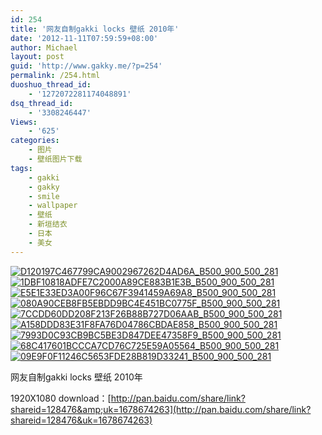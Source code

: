 ```yaml
---
id: 254
title: '网友自制gakki locks 壁纸 2010年'
date: '2012-11-11T07:59:59+08:00'
author: Michael
layout: post
guid: 'http://www.gakky.me/?p=254'
permalink: /254.html
duoshuo_thread_id:
    - '1272072281174048891'
dsq_thread_id:
    - '3308246447'
Views:
    - '625'
categories:
    - 图片
    - 壁纸图片下载
tags:
    - gakki
    - gakky
    - smile
    - wallpaper
    - 壁纸
    - 新垣结衣
    - 日本
    - 美女
---
```


[![D120197C467799CA9002967262D4AD6A_B500_900_500_281](http://www.yui-aragaki.org/wp-content/uploads/img/D120197C467799CA9002967262D4AD6A_B500_900_500_281.jpeg)](http://www.yui-aragaki.org/wp-content/uploads/img/D120197C467799CA9002967262D4AD6A_B1280_1280_1280_720.jpeg) [![1DBF10818ADFE7C2000A89CE883B1E3B_B500_900_500_281](http://www.yui-aragaki.org/wp-content/uploads/img/1DBF10818ADFE7C2000A89CE883B1E3B_B500_900_500_281.jpeg)](http://www.yui-aragaki.org/wp-content/uploads/img/1DBF10818ADFE7C2000A89CE883B1E3B_B1280_1280_1280_720.jpeg) [![E5E1E33ED3A00F96C67F3941459A69A8_B500_900_500_281](http://www.yui-aragaki.org/wp-content/uploads/img/E5E1E33ED3A00F96C67F3941459A69A8_B500_900_500_281.jpeg)](http://www.yui-aragaki.org/wp-content/uploads/img/E5E1E33ED3A00F96C67F3941459A69A8_B1280_1280_1280_720.jpeg) [![080A90CEB8FB5EBDD9BC4E451BC0775F_B500_900_500_281](http://www.yui-aragaki.org/wp-content/uploads/img/080A90CEB8FB5EBDD9BC4E451BC0775F_B500_900_500_281.jpeg)](http://www.yui-aragaki.org/wp-content/uploads/img/080A90CEB8FB5EBDD9BC4E451BC0775F_B1280_1280_1280_720.jpeg) [![7CCDD60DD208F213F26B88B727D06AAB_B500_900_500_281](http://www.yui-aragaki.org/wp-content/uploads/img/7CCDD60DD208F213F26B88B727D06AAB_B500_900_500_281.jpeg)](http://www.yui-aragaki.org/wp-content/uploads/img/7CCDD60DD208F213F26B88B727D06AAB_B1280_1280_1280_720.jpeg) [![A158DDD83E31F8FA76D04786CBDAE858_B500_900_500_281](http://www.yui-aragaki.org/wp-content/uploads/img/A158DDD83E31F8FA76D04786CBDAE858_B500_900_500_281.jpeg)](http://www.yui-aragaki.org/wp-content/uploads/img/A158DDD83E31F8FA76D04786CBDAE858_B1280_1280_1280_720.jpeg) [![7993D0C93CB9BC5BE3D847DEE47358F9_B500_900_500_281](http://www.yui-aragaki.org/wp-content/uploads/img/7993D0C93CB9BC5BE3D847DEE47358F9_B500_900_500_281.jpeg)](http://www.yui-aragaki.org/wp-content/uploads/img/7993D0C93CB9BC5BE3D847DEE47358F9_B1280_1280_1280_720.jpeg) [![68C417601BCCCA7CD76C725E59A05564_B500_900_500_281](http://www.yui-aragaki.org/wp-content/uploads/img/68C417601BCCCA7CD76C725E59A05564_B500_900_500_281.jpeg)](http://www.yui-aragaki.org/wp-content/uploads/img/68C417601BCCCA7CD76C725E59A05564_B1280_1280_1280_720.jpeg) [![09E9F0F11246C5653FDE28B819D33241_B500_900_500_281](http://www.yui-aragaki.org/wp-content/uploads/img/09E9F0F11246C5653FDE28B819D33241_B500_900_500_281.jpeg)](http://www.yui-aragaki.org/wp-content/uploads/img/09E9F0F11246C5653FDE28B819D33241_B1280_1280_1280_720.jpeg)

网友自制gakki locks 壁纸 2010年

1920X1080 download：[http://pan.baidu.com/share/link?shareid=128476&amp;uk=1678674263](http://pan.baidu.com/share/link?shareid=128476&uk=1678674263)